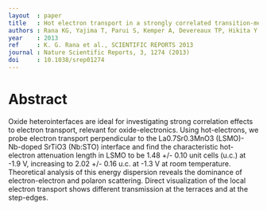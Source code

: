 ```yaml
---
layout  : paper
title   : Hot electron transport in a strongly correlated transition-metal oxide
authors : Rana KG, Yajima T, Parui S, Kemper A, Devereaux TP, Hikita Y, Hwang H, Banerjee T
year    : 2013
ref     : K. G. Rana et al., SCIENTIFIC REPORTS 2013
journal : Nature Scientific Reports, 3, 1274 (2013)
doi     : 10.1038/srep01274
---
```


# Abstract

Oxide heterointerfaces are ideal for investigating strong correlation effects to electron transport, relevant for oxide-electronics. Using hot-electrons, we probe electron transport perpendicular to the La0.7Sr0.3MnO3 (LSMO)- Nb-doped SrTiO3 (Nb:STO) interface and find the characteristic hot-electron attenuation length in LSMO to be 1.48 +/- 0.10 unit cells (u.c.) at -1.9 V, increasing to 2.02 +/- 0.16 u.c. at -1.3 V at room temperature. Theoretical analysis of this energy dispersion reveals the dominance of electron-electron and polaron scattering. Direct visualization of the local electron transport shows different transmission at the terraces and at the step-edges.
